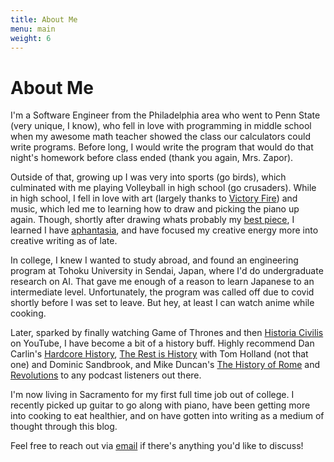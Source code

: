 ```yaml
---
title: About Me
menu: main
weight: 6
---
```

# About Me
I'm a Software Engineer from the Philadelphia area who went to Penn State (very unique, I know), who fell in love with programming in middle school when my awesome math teacher showed the class our calculators could write programs. Before long, I would write the program that would do that night's homework before class ended (thank you again, Mrs. Zapor).

Outside of that, growing up I was very into sports (go birds), which culminated with me playing Volleyball in high school (go crusaders). While in high school, I fell in love with art (largely thanks to [Victory Fire](https://www.deviantart.com/sulfurbunny/gallery/36148502/victory-fire-book-one)) and music, which led me to learning how to draw and picking the piano up again. Though, shortly after drawing whats probably my [best piece](/images/ben_simmons.JPG), I learned I have [aphantasia](https://en.wikipedia.org/wiki/Aphantasia), and have focused my creative energy more into creative writing as of late.

In college, I knew I wanted to study abroad, and found an engineering program at Tohoku University in Sendai, Japan, where I'd do undergraduate research on AI. That gave me enough of a reason to learn Japanese to an intermediate level. Unfortunately, the program was called off due to covid shortly before I was set to leave. But hey, at least I can watch anime while cooking. 

Later, sparked by finally watching Game of Thrones and then [Historia Civilis](https://www.youtube.com/@HistoriaCivilis) on YouTube, I have become a bit of a history buff. Highly recommend Dan Carlin's [Hardcore History](https://www.dancarlin.com/hardcore-history-series/), [The Rest is History](https://therestishistory.supportingcast.fm/) with Tom Holland (not that one) and Dominic Sandbrook, and Mike Duncan's [The History of Rome](https://thehistoryofrome.typepad.com/) and [Revolutions](https://thehistoryofrome.typepad.com/revolutions_podcast/) to any podcast listeners out there.

I'm now living in Sacramento for my first full time job out of college. I recently picked up guitar to go along with piano, have been getting more into cooking to eat healthier, and on have gotten into writing as a medium of thought through this blog.

Feel free to reach out via [email](mailto:kevink2019@gmail.com) if there's anything you'd like to discuss!